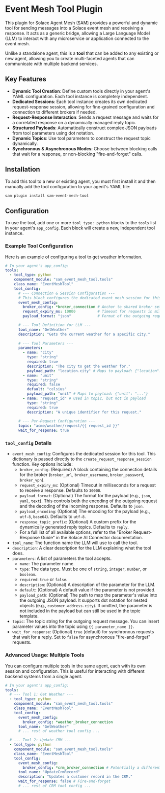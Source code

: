 # Event Mesh Tool Plugin

This plugin for Solace Agent Mesh (SAM) provides a powerful and dynamic tool for sending messages into a Solace event mesh and receiving a response. It acts as a generic bridge, allowing a Large Language Model (LLM) to interact with any microservice or application connected to the event mesh.

Unlike a standalone agent, this is a **tool** that can be added to any existing or new agent, allowing you to create multi-faceted agents that can communicate with multiple backend services.

## Key Features

- **Dynamic Tool Creation**: Define custom tools directly in your agent's YAML configuration. Each tool instance is completely independent.
- **Dedicated Sessions**: Each tool instance creates its own dedicated request-response session, allowing for fine-grained configuration and connection to different brokers if needed.
- **Request-Response Interaction**: Sends a request message and waits for a correlated response on a dynamically managed reply topic.
- **Structured Payloads**: Automatically construct complex JSON payloads from tool parameters using dot notation.
- **Dynamic Topics**: Use tool parameters to construct the request topic dynamically.
- **Synchronous & Asynchronous Modes**: Choose between blocking calls that wait for a response, or non-blocking "fire-and-forget" calls.

## Installation

To add this tool to a new or existing agent, you must first install it and then manually add the tool configuration to your agent's YAML file:

```bash
sam plugin install sam-event-mesh-tool
```

## Configuration

To use the tool, add one or more `tool_type: python` blocks to the `tools` list in your agent's `app_config`. Each block will create a new, independent tool instance.

### Example Tool Configuration

Here is an example of configuring a tool to get weather information.

```yaml
# In your agent's app_config:
tools:
  - tool_type: python
    component_module: "sam_event_mesh_tool.tools"
    class_name: "EventMeshTool"
    tool_config:
      # --- Connection & Session Configuration ---
      # This block configures the dedicated event mesh session for this tool.
      event_mesh_config:
        broker_config: *broker_connection # Anchor to shared broker settings
        request_expiry_ms: 10000          # Timeout for requests in milliseconds
        payload_format: "json"            # Format of the outgoing request payload

      # --- Tool Definition for LLM ---
      tool_name: "GetWeather"
      description: "Gets the current weather for a specific city."
      
      # --- Tool Parameters ---
      parameters:
        - name: "city"
          type: "string"
          required: true
          description: "The city to get the weather for."
          payload_path: "location.city" # Maps to payload: {"location": {"city": "..."}}
        - name: "unit"
          type: "string"
          required: false
          default: "celsius"
          payload_path: "unit" # Maps to payload: {"unit": "..."}
        - name: "request_id" # Used in topic, but not in payload
          type: "string"
          required: true
          description: "A unique identifier for this request."
      
      # --- Per-Request Configuration ---
      topic: "acme/weather/request/{{ request_id }}"
      wait_for_response: true
```

### `tool_config` Details

-   `event_mesh_config`: Configures the dedicated session for this tool. This dictionary is passed directly to the `create_request_response_session` function. Key options include:
    -   `broker_config`: (Required) A block containing the connection details for the broker (`broker_url`, `broker_username`, `broker_password`, `broker_vpn`).
    -   `request_expiry_ms`: (Optional) Timeout in milliseconds for a request to receive a response. Defaults to `30000`.
    -   `payload_format`: (Optional) The format for the payload (e.g., `json`, `yaml`, `text`). This controls both the encoding of the outgoing request and the decoding of the incoming response. Defaults to `json`.
    -   `payload_encoding`: (Optional) The encoding for the payload (e.g., `utf-8`, `base64`). Defaults to `utf-8`.
    -   `response_topic_prefix`: (Optional) A custom prefix for the dynamically generated reply topics. Defaults to `reply`.
    -   For a full list of all available options, refer to the "Broker Request-Response Guide" in the Solace AI Connector documentation.
-   `tool_name`: The function name the LLM will use to call the tool.
-   `description`: A clear description for the LLM explaining what the tool does.
-   `parameters`: A list of parameters the tool accepts.
    -   `name`: The parameter name.
    -   `type`: The data type. Must be one of `string`, `integer`, `number`, or `boolean`.
    -   `required`: `true` or `false`.
    -   `description`: (Optional) A description of the parameter for the LLM.
    -   `default`: (Optional) A default value if the parameter is not provided.
    -   `payload_path`: (Optional) The path to map the parameter's value into the outgoing JSON payload. It supports dot notation for nested objects (e.g., `customer.address.city`). If omitted, the parameter is not included in the payload but can still be used in the topic template.
-   `topic`: The topic string for the outgoing request message. You can insert parameter values into the topic using `{{ parameter_name }}`.
-   `wait_for_response`: (Optional) `true` (default) for synchronous requests that wait for a reply. Set to `false` for asynchronous "fire-and-forget" requests.

### Advanced Usage: Multiple Tools

You can configure multiple tools in the same agent, each with its own session and configuration. This is useful for interacting with different backend systems from a single agent.

```yaml
# In your agent's app_config:
tools:
  # --- Tool 1: Get Weather ---
  - tool_type: python
    component_module: "sam_event_mesh_tool.tools"
    class_name: "EventMeshTool"
    tool_config:
      event_mesh_config:
        broker_config: *weather_broker_connection
      tool_name: "GetWeather"
      # ... rest of weather tool config ...

  # --- Tool 2: Update CRM ---
  - tool_type: python
    component_module: "sam_event_mesh_tool.tools"
    class_name: "EventMeshTool"
    tool_config:
      event_mesh_config:
        broker_config: *crm_broker_connection # Potentially a different broker
      tool_name: "UpdateCrmRecord"
      description: "Updates a customer record in the CRM."
      wait_for_response: false # Fire-and-forget
      # ... rest of CRM tool config ...
```
